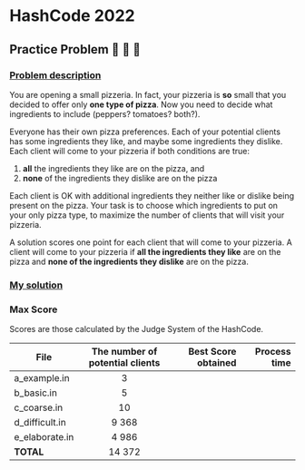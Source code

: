 # HashCode 2022

## Practice Problem :pizza: :pizza: :pizza:

### [Problem description](practice_problem/practice_problem.pdf)

You are opening a small pizzeria. In fact, your pizzeria is __so__ small that you decided to offer only __one type of pizza__. Now you need to decide what ingredients to include (peppers? tomatoes? both?).

Everyone has their own pizza preferences. Each of your potential clients has some ingredients they like, and maybe some ingredients they dislike. Each client will come to your pizzeria if both conditions are true:

1. __all__ the ingredients they like are on the pizza, and
2. __none__ of the ingredients they dislike are on the pizza

Each client is OK with additional ingredients they neither like or dislike being present on the pizza. Your task is to choose which ingredients to put on your only pizza type, to maximize the number of clients that will visit your pizzeria.

A solution scores one point for each client that will come to your pizzeria. A client will come to your pizzeria if __all the ingredients they like__ are on the pizza and __none of the ingredients they dislike__ are on the pizza.

### [My solution](practice_problem/main.py)


### Max Score

Scores are those calculated by the Judge System of the HashCode.

<center>

| File           | The number of potential clients | Best Score obtained | Process time |
| -------------- | :-----------------------------: | ------------------: | -----------: |
| a_example.in   |                3                |                     |              |
| b_basic.in     |                5                |                     |              |
| c_coarse.in    |               10                |                     |              |
| d_difficult.in |              9 368              |                     |              |
| e_elaborate.in |              4 986              |                     |              |
| __TOTAL__      |             14 372              |                     |              |

</center>

